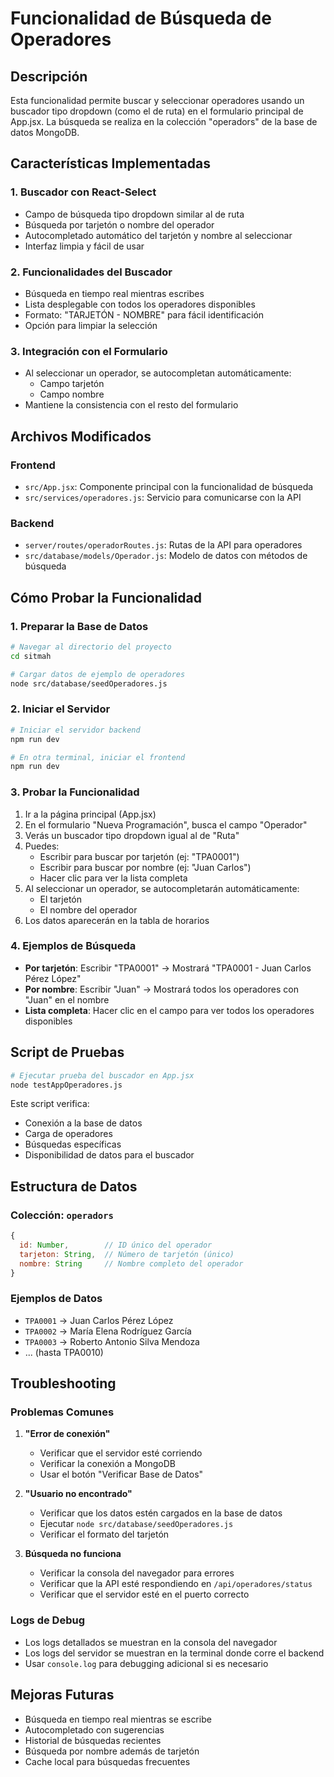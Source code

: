 # Funcionalidad de Búsqueda de Operadores

## Descripción
Esta funcionalidad permite buscar y seleccionar operadores usando un buscador tipo dropdown (como el de ruta) en el formulario principal de App.jsx. La búsqueda se realiza en la colección "operadors" de la base de datos MongoDB.

## Características Implementadas

### 1. Buscador con React-Select
- Campo de búsqueda tipo dropdown similar al de ruta
- Búsqueda por tarjetón o nombre del operador
- Autocompletado automático del tarjetón y nombre al seleccionar
- Interfaz limpia y fácil de usar

### 2. Funcionalidades del Buscador
- Búsqueda en tiempo real mientras escribes
- Lista desplegable con todos los operadores disponibles
- Formato: "TARJETÓN - NOMBRE" para fácil identificación
- Opción para limpiar la selección

### 3. Integración con el Formulario
- Al seleccionar un operador, se autocompletan automáticamente:
  - Campo tarjetón
  - Campo nombre
- Mantiene la consistencia con el resto del formulario

## Archivos Modificados

### Frontend
- `src/App.jsx`: Componente principal con la funcionalidad de búsqueda
- `src/services/operadores.js`: Servicio para comunicarse con la API

### Backend
- `server/routes/operadorRoutes.js`: Rutas de la API para operadores
- `src/database/models/Operador.js`: Modelo de datos con métodos de búsqueda

## Cómo Probar la Funcionalidad

### 1. Preparar la Base de Datos
```bash
# Navegar al directorio del proyecto
cd sitmah

# Cargar datos de ejemplo de operadores
node src/database/seedOperadores.js
```

### 2. Iniciar el Servidor
```bash
# Iniciar el servidor backend
npm run dev

# En otra terminal, iniciar el frontend
npm run dev
```

### 3. Probar la Funcionalidad
1. Ir a la página principal (App.jsx)
2. En el formulario "Nueva Programación", busca el campo "Operador"
3. Verás un buscador tipo dropdown igual al de "Ruta"
4. Puedes:
   - Escribir para buscar por tarjetón (ej: "TPA0001")
   - Escribir para buscar por nombre (ej: "Juan Carlos")
   - Hacer clic para ver la lista completa
5. Al seleccionar un operador, se autocompletarán automáticamente:
   - El tarjetón
   - El nombre del operador
6. Los datos aparecerán en la tabla de horarios

### 4. Ejemplos de Búsqueda
- **Por tarjetón**: Escribir "TPA0001" → Mostrará "TPA0001 - Juan Carlos Pérez López"
- **Por nombre**: Escribir "Juan" → Mostrará todos los operadores con "Juan" en el nombre
- **Lista completa**: Hacer clic en el campo para ver todos los operadores disponibles

## Script de Pruebas
```bash
# Ejecutar prueba del buscador en App.jsx
node testAppOperadores.js
```

Este script verifica:
- Conexión a la base de datos
- Carga de operadores
- Búsquedas específicas
- Disponibilidad de datos para el buscador

## Estructura de Datos

### Colección: `operadors`
```javascript
{
  id: Number,        // ID único del operador
  tarjeton: String,  // Número de tarjetón (único)
  nombre: String     // Nombre completo del operador
}
```

### Ejemplos de Datos
- `TPA0001` → Juan Carlos Pérez López
- `TPA0002` → María Elena Rodríguez García
- `TPA0003` → Roberto Antonio Silva Mendoza
- ... (hasta TPA0010)

## Troubleshooting

### Problemas Comunes

1. **"Error de conexión"**
   - Verificar que el servidor esté corriendo
   - Verificar la conexión a MongoDB
   - Usar el botón "Verificar Base de Datos"

2. **"Usuario no encontrado"**
   - Verificar que los datos estén cargados en la base de datos
   - Ejecutar `node src/database/seedOperadores.js`
   - Verificar el formato del tarjetón

3. **Búsqueda no funciona**
   - Verificar la consola del navegador para errores
   - Verificar que la API esté respondiendo en `/api/operadores/status`
   - Verificar que el servidor esté en el puerto correcto

### Logs de Debug
- Los logs detallados se muestran en la consola del navegador
- Los logs del servidor se muestran en la terminal donde corre el backend
- Usar `console.log` para debugging adicional si es necesario

## Mejoras Futuras
- Búsqueda en tiempo real mientras se escribe
- Autocompletado con sugerencias
- Historial de búsquedas recientes
- Búsqueda por nombre además de tarjetón
- Cache local para búsquedas frecuentes 